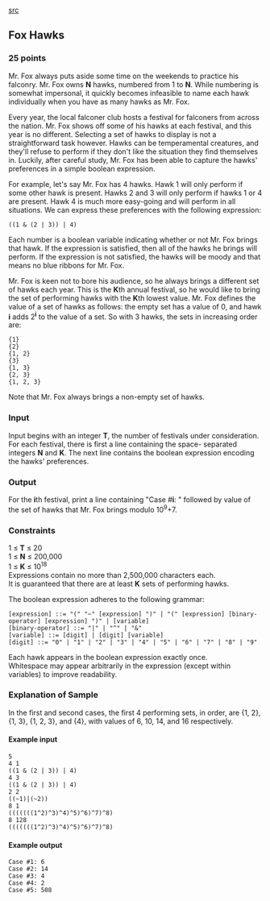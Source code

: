 [src](https://www.facebook.com/hackercup/problems.php?pid=795373620517419&round=1556405007936780)

## Fox Hawks

### 25 points 

Mr. Fox always puts aside some time on the weekends to practice his falconry.
Mr. Fox owns **N** hawks, numbered from 1 to **N**. While numbering is
somewhat impersonal, it quickly becomes infeasible to name each hawk
individually when you have as many hawks as Mr. Fox.

Every year, the local falconer club hosts a festival for falconers from across
the nation. Mr. Fox shows off some of his hawks at each festival, and this
year is no different. Selecting a set of hawks to display is not a
straightforward task however. Hawks can be temperamental creatures, and
they'll refuse to perform if they don't like the situation they find
themselves in. Luckily, after careful study, Mr. Fox has been able to capture
the hawks' preferences in a simple boolean expression.

For example, let's say Mr. Fox has 4 hawks. Hawk 1 will only perform if some
other hawk is present. Hawks 2 and 3 will only perform if hawks 1 or 4 are
present. Hawk 4 is much more easy-going and will perform in all situations. We
can express these preferences with the following expression:

    
    
    ((1 & (2 | 3)) | 4)
    

Each number is a boolean variable indicating whether or not Mr. Fox brings
that hawk. If the expression is satisfied, then all of the hawks he brings
will perform. If the expression is not satisfied, the hawks will be moody and
that means no blue ribbons for Mr. Fox.

Mr. Fox is keen not to bore his audience, so he always brings a different set
of hawks each year. This is the **K**th annual festival, so he would like to
bring the set of performing hawks with the **K**th lowest value. Mr. Fox
defines the value of a set of hawks as follows: the empty set has a value of
0, and hawk **i** adds 2<sup>**i**</sup> to the value of a set. So with 3
hawks, the sets in increasing order are:

    
    
    {1}
    {2}
    {1, 2}
    {3}
    {1, 3}
    {2, 3}
    {1, 2, 3}
    

Note that Mr. Fox always brings a non-empty set of hawks.

### Input

Input begins with an integer **T**, the number of festivals under
consideration. For each festival, there is first a line containing the space-
separated integers **N** and **K**. The next line contains the boolean
expression encoding the hawks' preferences.

### Output

For the **i**th festival, print a line containing "Case #**i**: " followed by
value of the set of hawks that Mr. Fox brings modulo 10<sup>9</sup>+7.

### Constraints

1 ≤ **T** ≤ 20  
1 ≤ **N** ≤ 200,000  
1 ≤ **K** ≤ 10<sup>18</sup>  
Expressions contain no more than 2,500,000 characters each.  
It is guaranteed that there are at least **K** sets of performing hawks.  

The boolean expression adheres to the following grammar:

    
    
    [expression] ::= "(" "~" [expression] ")" | "(" [expression] [binary-operator] [expression] ")" | [variable]
    [binary-operator] ::= "|" | "^" | "&"
    [variable] ::= [digit] | [digit] [variable]
    [digit] ::= "0" | "1" | "2" | "3" | "4" | "5" | "6" | "7" | "8" | "9"
    

Each hawk appears in the boolean expression exactly once.  
Whitespace may appear arbitrarily in the expression (except within variables)
to improve readability.  

### Explanation of Sample

In the first and second cases, the first 4 performing sets, in order, are {1,
2}, {1, 3}, {1, 2, 3}, and {4}, with values of 6, 10, 14, and 16 respectively.

#### Example input

```
5
4 1
((1 & (2 | 3)) | 4)
4 3
((1 & (2 | 3)) | 4)
2 2
((~1)|(~2))
8 1
(((((((1^2)^3)^4)^5)^6)^7)^8)
8 128
(((((((1^2)^3)^4)^5)^6)^7)^8)

```

#### Example output

```
Case #1: 6
Case #2: 14
Case #3: 4
Case #4: 2
Case #5: 508

```
